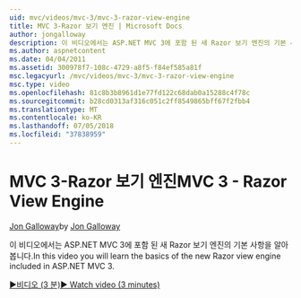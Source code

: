 ```yaml
---
uid: mvc/videos/mvc-3/mvc-3-razor-view-engine
title: MVC 3-Razor 보기 엔진 | Microsoft Docs
author: jongalloway
description: 이 비디오에서는 ASP.NET MVC 3에 포함 된 새 Razor 보기 엔진의 기본 사항을 알아봅니다.
ms.author: aspnetcontent
ms.date: 04/04/2011
ms.assetid: 300978f7-108c-4729-a8f5-f84ef585a81f
msc.legacyurl: /mvc/videos/mvc-3/mvc-3-razor-view-engine
msc.type: video
ms.openlocfilehash: 81c8b3b8961d1e77fd122c68dab0a15288c4f78c
ms.sourcegitcommit: b28cd0313af316c051c2ff8549865bff67f2fbb4
ms.translationtype: MT
ms.contentlocale: ko-KR
ms.lasthandoff: 07/05/2018
ms.locfileid: "37838959"
---
```

<a name="mvc-3---razor-view-engine"></a><span data-ttu-id="6bb0b-103">MVC 3-Razor 보기 엔진</span><span class="sxs-lookup"><span data-stu-id="6bb0b-103">MVC 3 - Razor View Engine</span></span>
====================
<span data-ttu-id="6bb0b-104">[Jon Galloway](https://github.com/jongalloway)</span><span class="sxs-lookup"><span data-stu-id="6bb0b-104">by [Jon Galloway](https://github.com/jongalloway)</span></span>

<span data-ttu-id="6bb0b-105">이 비디오에서는 ASP.NET MVC 3에 포함 된 새 Razor 보기 엔진의 기본 사항을 알아봅니다.</span><span class="sxs-lookup"><span data-stu-id="6bb0b-105">In this video you will learn the basics of the new Razor view engine included in ASP.NET MVC 3.</span></span>

[<span data-ttu-id="6bb0b-106">&#9654;비디오 (3 분)</span><span class="sxs-lookup"><span data-stu-id="6bb0b-106">&#9654; Watch video (3 minutes)</span></span>](https://channel9.msdn.com/Blogs/ASP-NET-Site-Videos/mvc-3-razor-view-engine)
